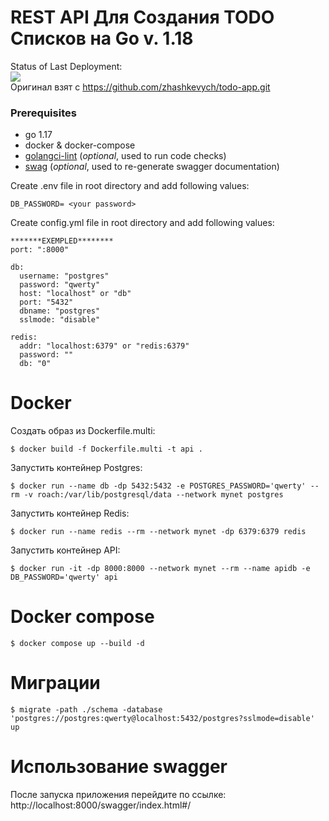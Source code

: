 # REST API Для Создания TODO Списков на Go v. 1.18
Status of Last Deployment:<br>
<img src="https://github.com/AlexKomzzz/todo-app/workflows/CI-CD_todo-app/badge.svg?branch=master"><br>
Оригинал взят с https://github.com/zhashkevych/todo-app.git

### Prerequisites
- go 1.17
- docker & docker-compose
- [golangci-lint](https://github.com/golangci/golangci-lint) (<i>optional</i>, used to run code checks)
- [swag](https://github.com/swaggo/swag) (<i>optional</i>, used to re-generate swagger documentation)

Create .env file in root directory and add following values:
```dotenv
DB_PASSWORD= <your password>
```

Create config.yml file in root directory and add following values:
```dotenv
*******EXEMPLED********
port: ":8000"

db:
  username: "postgres"
  password: "qwerty"
  host: "localhost" or "db"
  port: "5432"
  dbname: "postgres"
  sslmode: "disable"

redis:
  addr: "localhost:6379" or "redis:6379"
  password: ""
  db: "0"
```


# Docker

Создать образ из Dockerfile.multi:

    $ docker build -f Dockerfile.multi -t api .

Запустить контейнер Postgres:

    $ docker run --name db -dp 5432:5432 -e POSTGRES_PASSWORD='qwerty' --rm -v roach:/var/lib/postgresql/data --network mynet postgres

Запустить контейнер Redis:

    $ docker run --name redis --rm --network mynet -dp 6379:6379 redis

Запустить контейнер API:

    $ docker run -it -dp 8000:8000 --network mynet --rm --name apidb -e DB_PASSWORD='qwerty' api

# Docker compose

    $ docker compose up --build -d



# Миграции

    $ migrate -path ./schema -database 'postgres://postgres:qwerty@localhost:5432/postgres?sslmode=disable' up


#  Использование swagger
После запуска приложения перейдите по ссылке:
 http://localhost:8000/swagger/index.html#/
